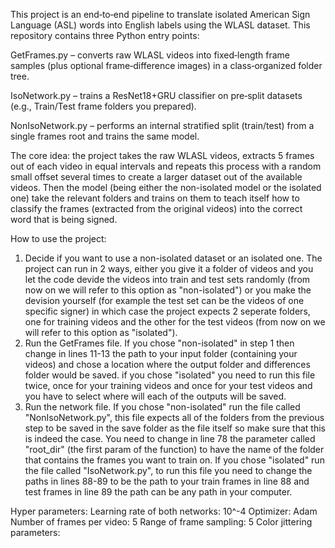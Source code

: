 This project is an end‑to‑end pipeline to translate isolated American Sign Language (ASL) words into English labels using the WLASL dataset. This repository contains three Python entry points:

GetFrames.py – converts raw WLASL videos into fixed‑length frame samples (plus optional frame‑difference images) in a class‑organized folder tree.

IsoNetwork.py – trains a ResNet18+GRU classifier on pre‑split datasets (e.g., Train/Test frame folders you prepared).

NonIsoNetwork.py – performs an internal stratified split (train/test) from a single frames root and trains the same model.

The core idea: the project takes the raw WLASL videos, extracts 5 frames out of each video in equal intervals and repeats this process with a random small offset several times to create a larger
dataset out of the available videos.
Then the model (being either the non-isolated model or the isolated one) take the relevant folders and trains on them to teach itself how to classify the frames (extracted from the original
videos) into the correct word that is being signed.

How to use the project:
1. Decide if you want to use a non-isolated dataset or an isolated one. The project can run in 2 ways, either you give it a folder of videos and you let the code devide the videos into train and
test sets randomly (from now on we will refer to this option as "non-isolated") or you make the devision yourself (for example the test set can be the videos of one specific signer)
in which case the project expects 2 seperate folders, one for training videos and the other for the test videos (from now on we will refer to this option as "isolated").
2. Run the GetFrames file. If you chose "non-isolated" in step 1 then change in lines 11-13 the path to your input folder (containing your videos) and chose a location where the output folder and
differences folder would be saved.
if you chose "isolated" you need to run this file twice, once for your training videos and once for your test videos and you have to select where will each of the outputs will be saved.
3. Run the network file. If you chose "non-isolated" run the file called "NonIsoNetwork.py", this file expects all of the folders from the previous step to be saved in the save folder as the file
itself so make sure that this is indeed the case. You need to change in line 78 the parameter called "root_dir" (the first param of the function) to have the name of the folder that contains the
frames you want to train on.
If you chose "isolated" run the file called "IsoNetwork.py", to run this file you need to change the paths in lines 88-89 to be the path to your train frames in line 88 and test frames in line 89
the path can be any path in your computer.


Hyper parameters:
Learning rate of both networks: 10^-4
Optimizer: Adam
Number of frames per video: 5
Range of frame sampling: 5
Color jittering parameters:

